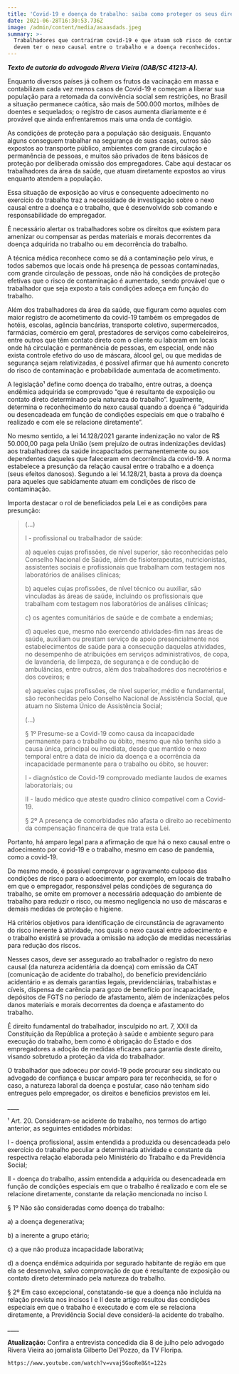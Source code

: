 ```yaml
---
title: 'Covid-19 e doença do trabalho: saiba como proteger os seus direitos'
date: 2021-06-28T16:30:53.736Z
image: /admin/content/media/asaasdads.jpeg
summary: >-
  Trabalhadores que contraíram covid-19 e que atuam sob risco de contaminação
  devem ter o nexo causal entre o trabalho e a doença reconhecidos.
---
```

**_Texto de autoria do advogado Rivera Vieira (OAB/SC 41213-A)._**

Enquanto diversos países já colhem os frutos da vacinação em massa e contabilizam cada vez menos casos de Covid-19 e começam a liberar sua população para a retomada da convivência social sem restrições, no Brasil a situação permanece caótica, são mais de 500.000 mortos, milhões de doentes e sequelados; o registro de casos aumenta diariamente e é provável que ainda enfrentaremos mais uma onda de contágio.

As condições de proteção para a população são desiguais. Enquanto alguns conseguem trabalhar na segurança de suas casas, outros são expostos ao transporte público, ambientes com grande circulação e permanência de pessoas, e muitos são privados de itens básicos de proteção por deliberada omissão dos empregadores. Cabe aqui destacar os trabalhadores da área da saúde, que atuam diretamente expostos ao vírus enquanto atendem a população.

Essa situação de exposição ao vírus e consequente adoecimento no exercício do trabalho traz a necessidade de investigação sobre o nexo causal entre a doença e o trabalho, que é desenvolvido sob comando e responsabilidade do empregador.

É necessário alertar os trabalhadores sobre os direitos que existem para amenizar ou compensar as perdas materiais e morais decorrentes da doença adquirida no trabalho ou em decorrência do trabalho.

A técnica médica reconhece como se dá a contaminação pelo vírus, e todos sabemos que locais onde há presença de pessoas contaminadas, com grande circulação de pessoas, onde não há condições de proteção efetivas que o risco de contaminação é aumentado, sendo provável que o trabalhador que seja exposto a tais condições adoeça em função do trabalho.

Além dos trabalhadores da área da saúde, que figuram como aqueles com maior registro de acometimento da covid-19 também os empregados de hotéis, escolas, agência bancárias, transporte coletivo, supermercados, farmácias, comércio em geral, prestadores de serviços como cabeleireiros, entre outros que têm contato direto com o cliente ou laboram em locais onde há circulação e permanência de pessoas, em especial, onde não exista controle efetivo do uso de máscara, álcool gel, ou que medidas de segurança sejam relativizadas, é possível afirmar que há aumento concreto do risco de contaminação e probabilidade aumentada de acometimento.

A legislação¹ define como doença do trabalho, entre outras, a doença endêmica adquirida se comprovado “que é resultante de exposição ou contato direto determinado pela natureza do trabalho”. Igualmente, determina o reconhecimento do nexo causal quando a doença é “adquirida ou desencadeada em função de condições especiais em que o trabalho é realizado e com ele se relacione diretamente”.

No mesmo sentido, a lei 14.128/2021 garante indenização no valor de R$ 50.000,00 paga pela União (sem prejuízo de outras indenizações devidas) aos trabalhadores da saúde incapacitados permanentemente ou aos dependentes daqueles que faleceram em decorrência da covid-19. A norma estabelece a presunção da relação causal entre o trabalho e a doença (seus efeitos danosos). Segundo a lei 14.128/21, basta a prova da doença para aqueles que sabidamente atuam em condições  de risco de contaminação.

Importa destacar o rol de beneficiados pela Lei e as condições para presunção:

> (...)
>
> I - profissional ou trabalhador de saúde:
>
> a) aqueles cujas profissões, de nível superior, são reconhecidas pelo Conselho Nacional de Saúde, além de fisioterapeutas, nutricionistas, assistentes sociais e profissionais que trabalham com testagem nos laboratórios de análises clínicas;
>
> b) aqueles cujas profissões, de nível técnico ou auxiliar, são vinculadas às áreas de saúde, incluindo os profissionais que trabalham com testagem nos laboratórios de análises clínicas;
>
> c) os agentes comunitários de saúde e de combate a endemias;
>
> d) aqueles que, mesmo não exercendo atividades-fim nas áreas de saúde, auxiliam ou prestam serviço de apoio presencialmente nos estabelecimentos de saúde para a consecução daquelas atividades, no desempenho de atribuições em serviços administrativos, de copa, de lavanderia, de limpeza, de segurança e de condução de ambulâncias, entre outros, além dos trabalhadores dos necrotérios e dos coveiros; e
>
> e) aqueles cujas profissões, de nível superior, médio e fundamental, são reconhecidas pelo Conselho Nacional de Assistência Social, que atuam no Sistema Único de Assistência Social;
>
> (...)
>
> § 1º Presume-se a Covid-19 como causa da incapacidade permanente para o trabalho ou óbito, mesmo que não tenha sido a causa única, principal ou imediata, desde que mantido o nexo temporal entre a data de início da doença e a ocorrência da incapacidade permanente para o trabalho ou óbito, se houver:
>
> I - diagnóstico de Covid-19 comprovado mediante laudos de exames laboratoriais; ou
>
> II - laudo médico que ateste quadro clínico compatível com a Covid-19.
>
> § 2º A presença de comorbidades não afasta o direito ao recebimento da compensação financeira de que trata esta Lei.

Portanto, há amparo legal para a afirmação de que há o nexo causal entre o adoecimento por covid-19 e o trabalho, mesmo em caso de pandemia, como a covid-19.

Do mesmo modo, é possível comprovar o agravamento culposo das condições de risco para o adoecimento, por exemplo, em locais de trabalho em que o empregador, responsável pelas condições de segurança do trabalho, se omite em promover a necessária adequação do ambiente de trabalho para reduzir o risco, ou mesmo negligencia no uso de máscaras e demais medidas de  proteção e higiene.

Há critérios objetivos para identificação de circunstância de agravamento do risco inerente à atividade, nos quais o nexo causal entre adoecimento e o trabalho existirá se provada a omissão na adoção de medidas necessárias para redução dos riscos.

Nesses casos, deve ser assegurado ao trabalhador o registro do nexo causal (da natureza acidentária da doença) com emissão da CAT (comunicação de acidente do trabalho), do benefício previdenciário acidentário e as demais garantias legais, previdenciárias, trabalhistas e cíveis, dispensa de carência para gozo de benefício por incapacidade, depósitos de FGTS no período de afastamento, além de indenizações pelos danos materiais e morais decorrentes da doença e afastamento do trabalho.

É direito fundamental do trabalhador, insculpido no art. 7, XXII da Constituição da República a proteção à saúde e ambiente seguro para execução do trabalho, bem como é obrigação do Estado e dos empregadores a adoção de medidas eficazes para garantia deste direito, visando sobretudo a proteção da vida do trabalhador. 

O trabalhador que adoeceu por covid-19 pode procurar seu sindicato ou advogado de confiança e buscar amparo para ter reconhecida, se for o caso, a natureza laboral da doença e postular, caso não tenham sido entregues pelo empregador, os direitos e benefícios previstos em lei.

\_\_\_\_

¹ Art. 20. Consideram-se acidente do trabalho, nos termos do artigo anterior, as seguintes entidades mórbidas:

I - doença profissional, assim entendida a produzida ou desencadeada pelo exercício do trabalho peculiar a determinada atividade e constante da respectiva relação elaborada pelo Ministério do Trabalho e da Previdência Social;

II - doença do trabalho, assim entendida a adquirida ou desencadeada em função de condições especiais em que o trabalho é realizado e com ele se relacione diretamente, constante da relação mencionada no inciso I.

§ 1º Não são consideradas como doença do trabalho:

a) a doença degenerativa;

b) a inerente a grupo etário;

c) a que não produza incapacidade laborativa;

d) a doença endêmica adquirida por segurado habitante de região em que ela se desenvolva, salvo comprovação de que é resultante de exposição ou contato direto determinado pela natureza do trabalho.

§ 2º Em caso excepcional, constatando-se que a doença não incluída na relação prevista nos incisos I e II deste artigo resultou das condições especiais em que o trabalho é executado e com ele se relaciona diretamente, a Previdência Social deve considerá-la acidente do trabalho.

\_\_\_\_

**Atualização:** Confira a entrevista concedida dia 8 de julho pelo advogado Rivera Vieira ao jornalista Gilberto Del'Pozzo, da TV Floripa.

```youtube
https://www.youtube.com/watch?v=vvaj5GooRe8&t=122s
```
